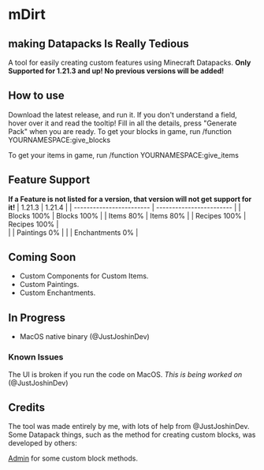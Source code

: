 # mDirt
## making Datapacks Is Really Tedious

A tool for easily creating custom features using Minecraft Datapacks.
**Only Supported for 1.21.3 and up! No previous versions will be added!**

## How to use
Download the latest release, and run it.
If you don't understand a field, hover over it and read the tooltip!
Fill in all the details, press "Generate Pack" when you are ready.
To get your blocks in game, run /function YOURNAMESPACE:give_blocks

To get your items in game, run /function YOURNAMESPACE:give_items

## Feature Support
**If a Feature is not listed for a version, that version will not get support for it!**
| 1.21.3                      |  1.21.4                      |
| ------------------------ |  ------------------------ |
| Blocks  100% |                Blocks  100% | 
| Items  80% |                  Items  80% |
| Recipes  100% |               Recipes  100% |   
|              | Paintings  0% |
|              | Enchantments  0% |

## Coming Soon
- Custom Components for Custom Items.
- Custom Paintings.
- Custom Enchantments.

## In Progress
- MacOS native binary (@JustJoshinDev)

### Known Issues
The UI is broken if you run the code on MacOS. *This is being worked on* (@JustJoshinDev)

## Credits
The tool was made entirely by me, with lots of help from @JustJoshinDev.
Some Datapack things, such as the method for creating custom blocks, was developed by others:

[Admin](https://youtube.com/@WASDBuildTeam) for some custom block methods.
